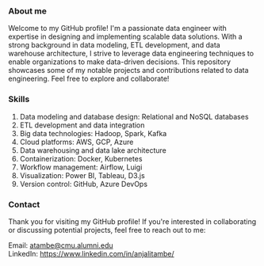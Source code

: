 ### About me
Welcome to my GitHub profile! I'm a passionate data engineer with expertise in designing and implementing scalable data solutions. With a strong background in data modeling, ETL development, and data warehouse architecture, I strive to leverage data engineering techniques to enable organizations to make data-driven decisions. This repository showcases some of my notable projects and contributions related to data engineering. Feel free to explore and collaborate!

### Skills
1. Data modeling and database design: Relational and NoSQL databases
1. ETL development and data integration
1. Big data technologies: Hadoop, Spark, Kafka
1. Cloud platforms: AWS, GCP, Azure
1. Data warehousing and data lake architecture
1. Containerization: Docker, Kubernetes
1. Workflow management: Airflow, Luigi
1. Visualization: Power BI, Tableau, D3.js 
1. Version control: GitHub, Azure DevOps

### Contact
Thank you for visiting my GitHub profile! If you're interested in collaborating or discussing potential projects, feel free to reach out to me:

Email: atambe@cmu.alumni.edu
\
LinkedIn: https://www.linkedin.com/in/anjalitambe/
